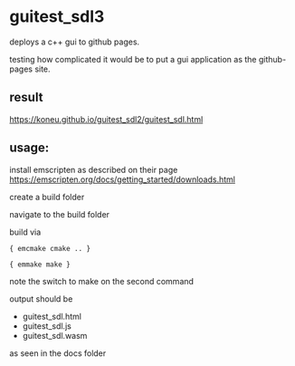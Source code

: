 # guitest_sdl3

deploys a c++ gui to github pages.

testing how complicated it would be to put a gui application as the github-pages site.


## result
https://koneu.github.io/guitest_sdl2/guitest_sdl.html

## usage:

install emscripten as described on their page https://emscripten.org/docs/getting_started/downloads.html

create a build folder

navigate to the build folder

build via

`{ emcmake cmake .. }`

`{ emmake make }`

note the switch to make on the second command
 
 output should be
 
 - guitest_sdl.html
 - guitest_sdl.js
 - guitest_sdl.wasm
 
as seen in the docs folder
